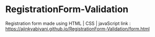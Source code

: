 # RegistrationForm-Validation

Registration form made using HTML | CSS | javaScript 
link : https://ajinkyabiyani.github.io/RegistrationForm-Validation/form.html
